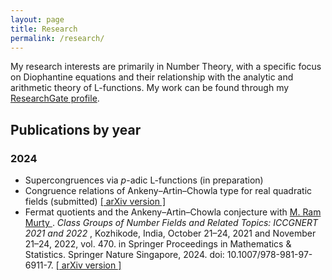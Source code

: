 ```yaml
---
layout: page
title: Research
permalink: /research/
---
```

My research interests are primarily in Number Theory, with a specific focus on Diophantine equations and their relationship with the analytic and arithmetic theory of L-functions. My work can be found through my [ResearchGate profile](https://www.researchgate.net/profile/Nic-Fellini).

<section> 
<h2> Publications by year</h2> 
<h3>2024</h3>
<ul>
  <li>Supercongruences via <em>p</em>-adic L-functions (in preparation) 
  </li> 
  
  <li>
    Congruence relations of Ankeny&#8211;Artin&#8211;Chowla type for real quadratic fields (submitted) <a href="https://arxiv.org/abs/2410.20934" target="_blank"> &#91; arXiv version &#93;</a> 
  </li>
  
  <li> Fermat quotients and the Ankeny&#8211;Artin&#8211;Chowla conjecture with  <a href="https://mast.queensu.ca/~murty/" target="_blank"> M. Ram Murty </a>. <em> Class Groups of Number Fields and Related Topics: ICCGNERT 2021 and 2022 </em>, Kozhikode, India, October 21–24, 2021 and November 21–24, 2022, vol. 470. in Springer Proceedings in Mathematics & Statistics. Springer Nature Singapore, 2024. doi: 10.1007/978-981-97-6911-7. <a href="https://arxiv.org/abs/2304.02789" target="_blank"> &#91; arXiv version &#93;</a> 
  </li>
</ul>

 </section>
